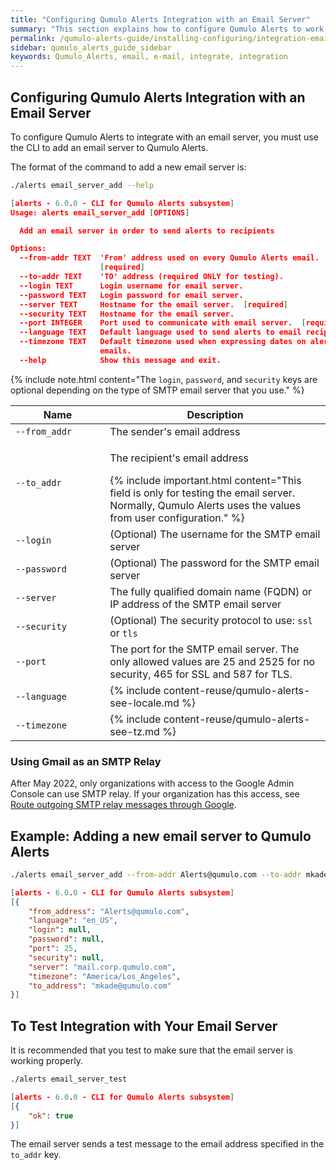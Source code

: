 ```yaml
---
title: "Configuring Qumulo Alerts Integration with an Email Server"
summary: "This section explains how to configure Qumulo Alerts to work with an email server."
permalink: /qumulo-alerts-guide/installing-configuring/integration-email-server.html
sidebar: qumulo_alerts_guide_sidebar
keywords: Qumulo_Alerts, email, e-mail, integrate, integration
---
```


## Configuring Qumulo Alerts Integration with an Email Server
To configure Qumulo Alerts to integrate with an email server, you must use the CLI to add an email server to Qumulo Alerts.

The format of the command to add a new email server is:

```bash
./alerts email_server_add --help
```
```json
[alerts - 6.0.0 - CLI for Qumulo Alerts subsystem]
Usage: alerts email_server_add [OPTIONS]

  Add an email server in order to send alerts to recipients

Options:
  --from-addr TEXT  'From' address used on every Qumulo Alerts email.
                    [required]
  --to-addr TEXT    'TO' address (required ONLY for testing).
  --login TEXT      Login username for email server.
  --password TEXT   Login password for email server.
  --server TEXT     Hostname for the email server.  [required]
  --security TEXT   Hostname for the email server.
  --port INTEGER    Port used to communicate with email server.  [required]
  --language TEXT   Default language used to send alerts to email recipients.
  --timezone TEXT   Default timezone used when expressing dates on alert
                    emails.
  --help            Show this message and exit.

```
{% include note.html content="The `login`, `password`, and `security` keys are optional depending on the type of SMTP email server that you use." %}

<table>
  <colgroup>
    <col span="1" style="width: 30%;">
    <col span="1" style="width: 70%;">
  </colgroup>
<thead>
  <tr>
    <th>Name</th>
    <th>Description</th>
  </tr>
</thead>
<tbody>
   <tr>
    <td><code>--from_addr</code></td>
    <td>The sender's email address</td>
  </tr>
  <tr>
    <td><code>--to_addr</code></td>
    <td>
      <p>The recipient's email address</p>
      {% include important.html content="This field is only for testing the email server. Normally, Qumulo Alerts uses the values from user configuration." %}
    </td>
  </tr>
  <tr>
    <td><code>--login</code></td>
    <td>(Optional) The username for the SMTP email server</td>
  </tr>
  <tr>
    <td><code>--password</code></td>
    <td>(Optional) The password for the SMTP email server</td>
  </tr>
  <tr>
    <td><code>--server</code></td>
    <td>The fully qualified domain name (FQDN) or IP address of the SMTP email server</td>
  </tr>  
  <tr>
    <td><code>--security</code></td>
    <td>(Optional) The security protocol to use: <code>ssl</code> or <code>tls</code></td>
  </tr>  
  <tr>
    <td><code>--port</code></td>
    <td>The port for the SMTP email server. The only allowed values are 25 and 2525 for no security, 465 for SSL and 587 for TLS.</td>
  </tr>  
 <tr>
    <td><code>--language</code></td>
    <td>
      {% include content-reuse/qumulo-alerts-see-locale.md %}
    </td>
  </tr>
  <tr>
    <td><code>--timezone</code></td>
    <td>
      {% include content-reuse/qumulo-alerts-see-tz.md %}
    </td>
  </tr>  
</tbody>
</table>

### Using Gmail as an SMTP Relay
After May 2022, only organizations with access to the Google Admin Console can use SMTP relay. If your organization has this access, see [Route outgoing SMTP relay messages through Google](https://support.google.com/a/answer/2956491?hl=en).

## Example: Adding a new email server to Qumulo Alerts

```bash
./alerts email_server_add --from-addr Alerts@qumulo.com --to-addr mkade@qumulo.com --server mail.corp.qumulo.com --port 25 --language en_US --timezone "America/Los_Angeles"
```
```json
[alerts - 6.0.0 - CLI for Qumulo Alerts subsystem]
[{
    "from_address": "Alerts@qumulo.com",
    "language": "en_US",
    "login": null,
    "password": null,
    "port": 25,
    "security": null,
    "server": "mail.corp.qumulo.com",
    "timezone": "America/Los_Angeles",
    "to_address": "mkade@qumulo.com"
}]
```

## To Test Integration with Your Email Server

It is recommended that you test to make sure that the email server is working properly.

```bash
./alerts email_server_test
```
```json
[alerts - 6.0.0 - CLI for Qumulo Alerts subsystem]
[{
    "ok": true
}]
  ```

The email server sends a test message to the email address specified in the `to_addr` key.
